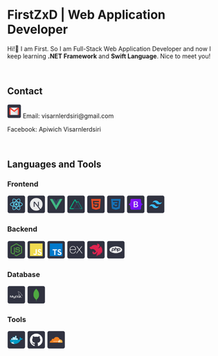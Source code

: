 # FirstZxD | Web Application Developer 
Hi!👋 I am First. So I am Full-Stack Web Application Developer and now I keep learning <a><strong>.NET Framework</strong></a> and <a><strong>Swift Language</strong></a>. Nice to meet you!

<br>

## Contact
<p><img src="https://raw.githubusercontent.com/First1zaza/Icons/main/icons/Gmail.png" width="32" height="32" /> Email: <a>visarnlerdsiri@gmail.com</a></p>
<p>Facebook: Apiwich Visarnlerdsiri</p>

<br>

## Languages and Tools
### Frontend
<p>
	<span><img src="https://raw.githubusercontent.com/First1zaza/Icons/main/icons/React.png" width="42" height="42" /></span>
	<span><img src="https://raw.githubusercontent.com/First1zaza/Icons/main/icons/NextJS.png" width="42" height="42" /></span>
	<span><img src="https://raw.githubusercontent.com/First1zaza/Icons/main/icons/VueJS.png" width="42" height="42" /></span>
	<span><img src="https://raw.githubusercontent.com/First1zaza/Icons/main/icons/NuxtJS.png" width="42" height="42" /></span>
	<span><img src="https://raw.githubusercontent.com/First1zaza/Icons/main/icons/HTML.png" width="42" height="42" /></span>
	<span><img src="https://raw.githubusercontent.com/First1zaza/Icons/main/icons/CSS.png" width="42" height="42" /></span>
	<span><img src="https://raw.githubusercontent.com/First1zaza/Icons/main/icons/Bootstrap.png" width="42" height="42" /></span>
	<span><img src="https://raw.githubusercontent.com/First1zaza/Icons/main/icons/TailwindCSS.png" width="42" height="42" /></span>
</p>

### Backend
<p>
	<span><img src="https://raw.githubusercontent.com/First1zaza/Icons/main/icons/NodeJS.png" width="42" height="42" /></span>
	<span><img src="https://raw.githubusercontent.com/First1zaza/Icons/main/icons/JavaScript.png" width="42" height="42" /></span>
	<span><img src="https://raw.githubusercontent.com/First1zaza/Icons/main/icons/TypeScript.png" width="42" height="42" /></span>
	<span><img src="https://raw.githubusercontent.com/First1zaza/Icons/main/icons/Express.png" width="42" height="42" /></span>
	<span><img src="https://raw.githubusercontent.com/First1zaza/Icons/main/icons/NestJS.png" width="42" height="42" /></span>
	<span><img src="https://raw.githubusercontent.com/First1zaza/Icons/main/icons/PHP.png" width="42" height="42" /></span>
</p>

### Database
<p>
	<span><img src="https://raw.githubusercontent.com/First1zaza/Icons/main/icons/MySQL.png" width="42" height="42" /></span>
	<span><img src="https://raw.githubusercontent.com/First1zaza/Icons/main/icons/MongoDB.png" width="42" height="42" /></span>
</p>

### Tools
<p>
	<span><img src="https://raw.githubusercontent.com/First1zaza/Icons/main/icons/Docker.png" width="42" height="42" /></span>
	<span><img src="https://raw.githubusercontent.com/First1zaza/Icons/main/icons/Github.png" width="42" height="42" /></span>
	<span><img src="https://raw.githubusercontent.com/First1zaza/Icons/main/icons/CloudFlare.png" width="42" height="42" /></span>
</p>

